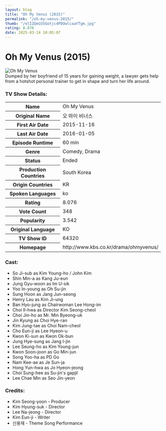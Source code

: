 ```yaml
---
layout: blog
title: "Oh My Venus (2015)"
permalink: "/oh-my-venus-2015/"
thumb: "/elIZQeU3SGotjc4PDOwlcaaYTgm.jpg"
rating: 8.076
date: 2025-03-14 10:05:07
---
```

<h1 class="title">Oh My Venus (2015)</h1><div class="poster"><img src="{{ site.imglink }}/elIZQeU3SGotjc4PDOwlcaaYTgm.jpg" class="img-fluid my-3" alt="Oh My Venus"/></div><div class="plot">Dumped by her boyfriend of 15 years for gaining weight, a lawyer gets help from a hotshot personal trainer to get in shape and turn her life around.</div><h3>TV Show Details:</h3><table class="table table-bordered details"><tr><th>Name</th><td>Oh My Venus</td></tr><tr><th>Original Name</th><td>오 마이 비너스</td></tr><tr><th>First Air Date</th><td>2015-11-16</td></tr><tr><th>Last Air Date</th><td>2016-01-05</td></tr><tr><th>Episode Runtime</th><td>60 min</td></tr><tr><th>Genre</th><td>Comedy, Drama</td></tr><tr><th>Status</th><td>Ended</td></tr><tr><th>Production Countries</th><td>South Korea</td></tr><tr><th>Origin Countries</th><td>KR</td></tr><tr><th>Spoken Languages</th><td>ko</td></tr><tr><th>Rating</th><td>8.076</td></tr><tr><th>Vote Count</th><td>348</td></tr><tr><th>Popularity</th><td>3.542</td></tr><tr><th>Original Language</th><td>KO</td></tr><tr><th>TV Show ID</th><td>64320</td></tr><tr><th>Homepage</th><td>http://www.kbs.co.kr/drama/ohmyvenus/</td></tr></table><h3>Cast:</h3><ul class="list-group cast"><li>So Ji-sub as Kim Young-ho / John Kim</li><li>Shin Min-a as Kang Ju-eun</li><li>Jung Gyu-woon as Im U-sik</li><li>Yoo In-young as Oh Su-jin</li><li>Sung Hoon as Jang Jun-seong</li><li>Henry Lau as Kim Ji-ung</li><li>Ban Hyo-jung as Chairwoman Lee Hong-im</li><li>Choi Il-hwa as Director Kim Seong-cheol</li><li>Choi Jin-ho as Mr. Min Byeong-uk</li><li>Jin Kyung as Choi Hye-ran</li><li>Kim Jung-tae as Choi Nam-cheol</li><li>Cho Eun-ji as Lee Hyeon-u</li><li>Kwon Ki-sun as Kwon Ok-bun</li><li>Jung Hye-sung as Jang I-jin</li><li>Lee Seung-ho as Kim Young-jun</li><li>Kwon Soon-joon as Go Min-jun</li><li>Song Yoo-ha as PD Go</li><li>Nam Kee-ae as Je Sun-ja</li><li>Hong Yun-hwa as Jo Hyeon-jeong</li><li>Choi Sung-hee as Su-jin's gapjil</li><li>Lee Chae Min as Seo Jin-yeon</li></ul><h3>Credits:</h3><ul class="list-group crew"><li>Kim Seong-yoon - Producer</li><li>Kim Hyung-suk - Director</li><li>Lee Na-jeong - Director</li><li>Kim Eun-ji - Writer</li><li>신용재 - Theme Song Performance</li></ul>